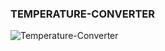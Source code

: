 ### TEMPERATURE-CONVERTER

![Temperature-Converter](https://github.com/user-attachments/assets/5bc8a1e3-338f-4d49-b8f8-45f84842165a)



